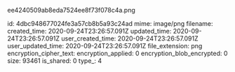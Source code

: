 ee4240509ab8eda7524ee8f73f078c4a.png

id: 4dbc948677024fe3a57cb8b5a93c24ad
mime: image/png
filename: 
created_time: 2020-09-24T23:26:57.091Z
updated_time: 2020-09-24T23:26:57.091Z
user_created_time: 2020-09-24T23:26:57.091Z
user_updated_time: 2020-09-24T23:26:57.091Z
file_extension: png
encryption_cipher_text: 
encryption_applied: 0
encryption_blob_encrypted: 0
size: 93461
is_shared: 0
type_: 4
